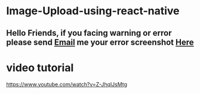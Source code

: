 # Image-Upload-using-react-native
<h2>Hello Friends, if you facing warning or error please send <a href="mailto:hardeepphp@yahoo.com">Email</a> me your error screenshot <a href="mailto:hardeepphp@yahoo.com">Here</a></h2>

# video tutorial
https://www.youtube.com/watch?v=Z-JhqlJsMtg
